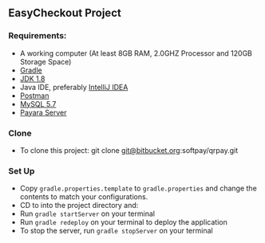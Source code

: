 ## EasyCheckout Project

### Requirements:
- A working computer (At least 8GB RAM, 2.0GHZ Processor and 120GB Storage Space)
- [Gradle](https://gradle.org/install)
- [JDK 1.8](https://www.oracle.com/technetwork/java/javase/downloads/jdk8-downloads-2133151.html)
- Java IDE, preferably [IntelliJ IDEA](https://www.jetbrains.com/help/idea/install-and-set-up-product.html)
- [Postman](https://www.getpostman.com/apps)
- [MySQL 5.7](https://dev.mysql.com/downloads/mysql/5.7.html)
- [Payara Server](https://www.payara.fish/software/downloads/)

### Clone
- To clone this project: git clone git@bitbucket.org:softpay/qrpay.git

### Set Up
- Copy `gradle.properties.template` to `gradle.properties` and change the contents to match your configurations.
- CD to into the project directory and:
- Run `gradle startServer` on your terminal
- Run `gradle redeploy` on your terminal to deploy the application
- To stop the server, run `gradle stopServer` on your terminal

